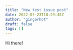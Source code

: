 ```yaml
---
title: "New test issue post"
date: 2022-05-23T10:29:45Z
author: "gingerhot"
draft: false
tags: []
---
```


Hi there!

